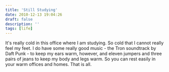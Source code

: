 ```yaml
---
title: 'Still Studying'
date: 2010-12-13 19:04:26
draft: false
description: ''
tags: [life]
---
```


It's really cold in this office where I am studying. So cold that I cannot really feel my feet. I do have some really good music - the Tron soundtrack by Daft Punk - to keep my ears warm, however, and eleven jumpers and three pairs of jeans to keep my body and legs warm. So you can rest easily in your warm offices and homes. That is all.